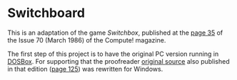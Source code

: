 # Switchboard

This is an adaptation of the game *Switchbox*, published at the [page 35](https://archive.org/details/1986-03-compute-magazine/page/n35/mode/2up) of the Issue 70 (March 1986) of the Compute! magazine.

The first step of this project is to have the original PC version running in [DOSBox](https://sourceforge.net/projects/dosbox/). For supporting that the proofreader [original source](PROOFRDR.BAS) also published in that edition ([page 125](https://archive.org/details/1986-03-compute-magazine/page/n125/mode/2up)) was rewritten for Windows.